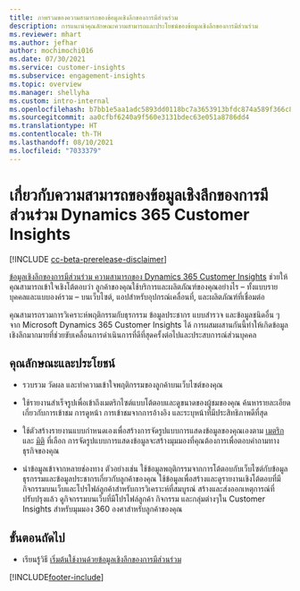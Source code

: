 ```yaml
---
title: ภาพรวมของความสามารถของข้อมูลเชิงลึกของการมีส่วนร่วม
description: การแนะนำคุณลักษณะความสามารถและประโยชน์ของข้อมูลเชิงลึกของการมีส่วนร่วม
ms.reviewer: mhart
ms.author: jefhar
author: mochimochi016
ms.date: 07/30/2021
ms.service: customer-insights
ms.subservice: engagement-insights
ms.topic: overview
ms.manager: shellyha
ms.custom: intro-internal
ms.openlocfilehash: b7bb1e5aa1adc5893dd0118bc7a3653913bfdc874a589f366c8c37152bbfef4d
ms.sourcegitcommit: aa0cfbf6240a9f560e3131bdec63e051a8786dd4
ms.translationtype: HT
ms.contentlocale: th-TH
ms.lasthandoff: 08/10/2021
ms.locfileid: "7033379"
---
```

# <a name="about-dynamics-365-customer-insights-engagement-insights-capability"></a>เกี่ยวกับความสามารถของข้อมูลเชิงลึกของการมีส่วนร่วม Dynamics 365 Customer Insights 

[!INCLUDE [cc-beta-prerelease-disclaimer](includes/cc-beta-prerelease-disclaimer.md)]

[ข้อมูลเชิงลึกของการมีส่วนร่วม ความสามารถของ Dynamics 365 Customer Insights](https://dynamics.microsoft.com/ai/customer-insights/engagement-insights-capability/) ช่วยให้คุณสามารถเข้าใจเชิงโต้ตอบว่า ลูกค้าของคุณใช้บริการและผลิตภัณฑ์ของคุณอย่างไร – ทั้งแบบรายบุคคลและแบบองค์รวม – บนเว็บไซต์, แอปสำหรับอุปกรณ์เคลื่อนที่, และผลิตภัณฑ์ที่เชื่อมต่อ

คุณสามารถรวมการวิเคราะห์พฤติกรรมกับธุรกรรม ข้อมูลประชากร แบบสำรวจ และข้อมูลชนิดอื่น ๆ จาก Microsoft Dynamics 365 Customer Insights ได้ การผสมผสานกันนี้ทำให้เกิดข้อมูลเชิงลึกมากมายที่ช่วยขับเคลื่อนการดำเนินการที่ดีที่สุดครั้งต่อไปและประสบการณ์ส่วนบุคคล

## <a name="features-and-benefits"></a>คุณลักษณะและประโยชน์

- รวบรวม วัดผล และทำความเข้าใจพฤติกรรมของลูกค้าบนเว็บไซต์ของคุณ

- ใช้รายงานสำเร็จรูปเพื่อเข้าถึงเมตริกไซต์แบบโต้ตอบและดูขนาดของผู้ชมของคุณ ค้นหารายละเอียดเกี่ยวกับการเข้าชม การดูหน้า การเข้าชมจากการอ้างอิง และระบุหน้าที่มีประสิทธิภาพดีที่สุด

- ใช้ตัวสร้างรายงานแบบกำหนดเองเพื่อสร้างการจัดรูปแบบการแสดงข้อมูลของคุณเองตาม [เมตริก](glossary.md) และ [มิติ](glossary.md) ที่เลือก การจัดรูปแบบการแสดงข้อมูลจะสร้างมุมมองที่คุณต้องการเพื่อตอบคำถามทางธุรกิจของคุณ

- นำข้อมูลเข้าจากหลายช่องทาง ตัวอย่างเช่น ใช้ข้อมูลพฤติกรรมจากการโต้ตอบกับเว็บไซต์กับข้อมูลธุรกรรมและข้อมูลประชากรเกี่ยวกับลูกค้าของคุณ ใช้ข้อมูลเพื่อสร้างและดูรายงานเชิงโต้ตอบที่มีกิจกรรมบนเว็บและโปรไฟล์ลูกค้าสำหรับการวิเคราะห์ที่สมบูรณ์ สร้างและส่งออกเหตุการณ์ที่ปรับปรุงแล้ว ดูกิจกรรมบนเว็บที่มีโปรไฟล์ลูกค้า กิจกรรม และกลุ่มต่างๆใน Customer Insights สำหรับมุมมอง 360 องศาสำหรับลูกค้าของคุณ


## <a name="next-steps"></a>ขั้นตอนถัดไป

- เรียนรู้วิธี [เริ่มต้นใช้งานด้วยข้อมูลเชิงลึกของการมีส่วนร่วม](get-started.md)


[!INCLUDE[footer-include](../includes/footer-banner.md)]